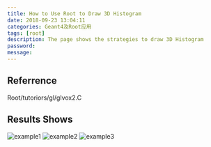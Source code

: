 ```yaml
---
title: How to Use Root to Draw 3D Histogram
date: 2018-09-23 13:04:11
categories: Geant4及Root应用
tags: [root]
description: The page shows the strategies to draw 3D Histogram
password:
message: 
---
```


## Referrence

Root/tutoriors/gl/glvox2.C

## Results Shows

![example1](glovx2.png)
![example2](c2.png)
![example3](level41.png)
